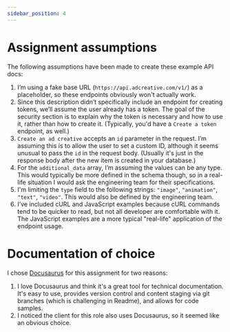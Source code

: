 ```yaml
---
sidebar_position: 4
---
```


# Assignment assumptions

The following assumptions have been made to create these example API docs:

1. I’m using a fake base URL (`https://api.adcreative.com/v1/`) as a placeholder, so these endpoints obviously won't actually work.
2. Since this description didn’t specifically include an endpoint for creating tokens, we’ll assume the user already has a token. The goal of the security section is to explain why the token is necessary and how to use it, rather than how to create it. (Typically, you'd have a `Create a token` endpoint, as well.)
3. `Create an ad creative` accepts an `id` parameter in the request. I’m assuming this is to allow the user to set a custom ID, although it seems unusual to pass the `id` in the request body. (Usually it's just in the response body after the new item is created in your database.)
4. For the `additional_data` array, I’m assuming the values can be any type. This would typically be more defined in the schema though, so in a real-life situation I would ask the engineering team for their specifications.
5. I'm limiting the `type` field to the following strings: `"image"`, `"animation"`, `"text"`, `"video"`. This would also be defined by the engineering team.
6. I’ve included cURL and JavaScript examples because cURL commands tend to be quicker to read, but not all developer are comfortable with it. The JavaScript examples are a more typical "real-life" application of the endpoint usage.

# Documentation of choice

I chose [Docusaurus](https://docusaurus.io/) for this assignment for two reasons:

1. I love Docusaurus and think it's a great tool for technical documentation. It's easy to use, provides version control and content staging via git branches (which is challenging in Readme), and allows for code samples.
2. I noticed the client for this role also uses Docusaurus, so it seemed like an obvious choice.
